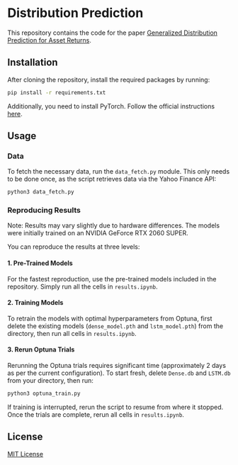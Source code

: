 # Distribution Prediction

This repository contains the code for the paper [Generalized Distribution Prediction for Asset Returns]().

## Installation
After cloning the repository, install the required packages by running:
```bash
pip install -r requirements.txt
```

Additionally, you need to install PyTorch. Follow the official instructions [here](https://pytorch.org/get-started/locally/).

## Usage

### Data
To fetch the necessary data, run the `data_fetch.py` module. This only needs to be done once, as the script retrieves data via the Yahoo Finance API:
```bash
python3 data_fetch.py
```

### Reproducing Results
Note: Results may vary slightly due to hardware differences. The models were initially trained on an NVIDIA GeForce RTX 2060 SUPER.

You can reproduce the results at three levels:

#### 1. Pre-Trained Models
For the fastest reproduction, use the pre-trained models included in the repository. Simply run all the cells in `results.ipynb`.

#### 2. Training Models
To retrain the models with optimal hyperparameters from Optuna, first delete the existing models (`dense_model.pth` and `lstm_model.pth`) from the directory, then run all cells in `results.ipynb`.

#### 3. Rerun Optuna Trials
Rerunning the Optuna trials requires significant time (approximately 2 days as per the current configuration). To start fresh, delete `Dense.db` and `LSTM.db` from your directory, then run:
```bash
python3 optuna_train.py
```
If training is interrupted, rerun the script to resume from where it stopped. Once the trials are complete, rerun all cells in `results.ipynb`.

## License

[MIT License](https://choosealicense.com/licenses/mit/)